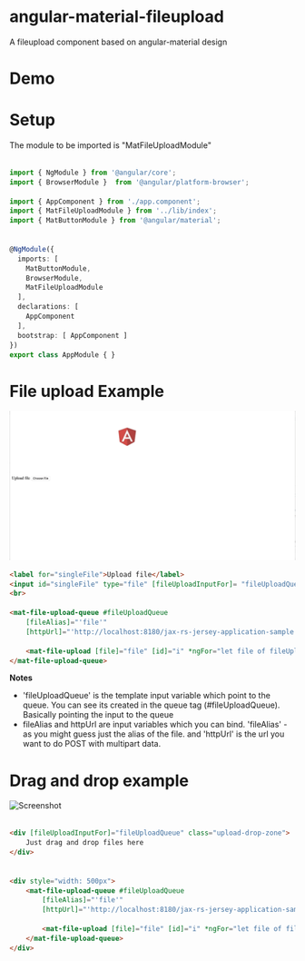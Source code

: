 # angular-material-fileupload
A fileupload component based on angular-material design

# Demo

# Setup

The module to be imported is "MatFileUploadModule"

``` Typescript

import { NgModule } from '@angular/core';
import { BrowserModule }  from '@angular/platform-browser';

import { AppComponent } from './app.component';
import { MatFileUploadModule } from '../lib/index';
import { MatButtonModule } from '@angular/material';


@NgModule({
  imports: [
    MatButtonModule,
    BrowserModule,
    MatFileUploadModule
  ],
  declarations: [
    AppComponent
  ],
  bootstrap: [ AppComponent ]
})
export class AppModule { }

```

# File upload Example
![Screenshot](SingleFileDemo.gif)

``` HTML
<label for="singleFile">Upload file</label>
<input id="singleFile" type="file" [fileUploadInputFor]= "fileUploadQueue"/>
<br>

<mat-file-upload-queue #fileUploadQueue
    [fileAlias]="'file'"
    [httpUrl]="'http://localhost:8180/jax-rs-jersey-application-sample'">

    <mat-file-upload [file]="file" [id]="i" *ngFor="let file of fileUploadQueue.files; let i = index"></mat-file-upload>
</mat-file-upload-queue>
```
**Notes**
* 'fileUploadQueue' is the template input variable which point to the queue. You can see its created in the queue tag (#fileUploadQueue). Basically pointing the input to the queue
* fileAlias and httpUrl are input variables which you can bind. 'fileAlias' - as you might guess just the alias of the file. and 'httpUrl' is the url you want to do POST with multipart data.

# Drag and drop example
![Screenshot](DragAndDropDemo.gif)

``` HTML

<div [fileUploadInputFor]="fileUploadQueue" class="upload-drop-zone">
    Just drag and drop files here
</div>


<div style="width: 500px">
    <mat-file-upload-queue #fileUploadQueue
        [fileAlias]="'file'"
        [httpUrl]="'http://localhost:8180/jax-rs-jersey-application-sample'" multiple>
    
        <mat-file-upload [file]="file" [id]="i" *ngFor="let file of fileUploadQueue.files; let i = index"></mat-file-upload>
    </mat-file-upload-queue>
</div>

```
